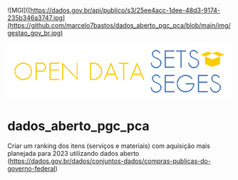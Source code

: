 ![MGI]([https://dados.gov.br/api/publico/s3/25ee4acc-1dee-48d3-9174-235b346a3747.jpg](https://github.com/marcelo7bastos/dados_aberto_pgc_pca/blob/main/img/gestao_gov_br.jpg)


![Open Datasets Seges](https://github.com/marcelo7bastos/dados_aberto_pgc_pca/blob/main/open-datasets-seges.png)

# dados_aberto_pgc_pca
Criar um ranking dos itens (serviços e materiais) com aquisição mais planejada para 2023 utilizando dados aberto (https://dados.gov.br/dados/conjuntos-dados/compras-publicas-do-governo-federal)
